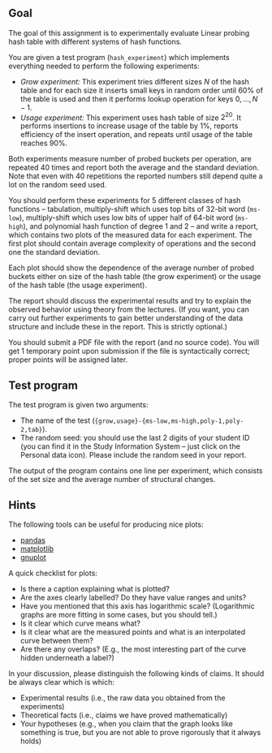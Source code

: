 ## Goal

The goal of this assignment is to experimentally evaluate Linear probing
hash table with different systems of hash functions.

You are given a test program (`hash_experiment`) which implements everything
needed to perform the following experiments:

- _Grow experiment:_ This experiment tries different sizes $N$ of the hash table and for each size
  it inserts small keys in random order until 60% of the table is used
  and then it performs lookup operation for keys $0,\ldots,N-1$.
- _Usage experiment:_ This experiment uses hash table of size $2^{20}$. It performs insertions
  to increase usage of the table by 1%, reports efficiency of the insert operation,
  and repeats until usage of the table reaches 90%.

Both experiments measure number of probed buckets per operation, are repeated 40 times
and report both the average and the standard deviation. Note that even with 40 repetitions
the reported numbers still depend quite a lot on the random seed used.

You should perform these experiments for 5 different classes of hash functions –
tabulation, multiply-shift which uses top bits of 32-bit word (`ms-low`),
multiply-shift which uses low bits of upper half of 64-bit word (`ms-high`),
and polynomial hash function of degree 1 and 2 – and write a report, which contains two
plots of the measured data for each experiment. The first plot should contain average
complexity of operations and the second one the standard deviation.

Each plot should show the dependence of the average number of probed buckets
either on size of the hash table (the grow experiment) or the usage of the hash table
(the usage experiment).

The report should discuss the experimental results and try to explain the observed
behavior using theory from the lectures. (If you want, you can carry out further
experiments to gain better understanding of the data structure and include these
in the report. This is strictly optional.)

You should submit a PDF file with the report (and no source code).
You will get 1 temporary point upon submission if the file is syntactically correct;
proper points will be assigned later.

## Test program

The test program is given two arguments:
- The name of the test (`{grow,usage}-{ms-low,ms-high,poly-1,poly-2,tab}`).
- The random seed: you should use the last 2 digits of your student ID (you can find
  it in the Study Information System – just click on the Personal data icon). Please
  include the random seed in your report.

The output of the program contains one line per experiment, which consists of
the set size and the average number of structural changes.

## Hints

The following tools can be useful for producing nice plots:
- [pandas](https://pandas.pydata.org/)
- [matplotlib](https://matplotlib.org/)
- [gnuplot](http://www.gnuplot.info/)

A quick checklist for plots:
- Is there a caption explaining what is plotted?
- Are the axes clearly labelled? Do they have value ranges and units?
- Have you mentioned that this axis has logarithmic scale? (Logarithmic graphs
  are more fitting in some cases, but you should tell.)
- Is it clear which curve means what?
- Is it clear what are the measured points and what is an interpolated
  curve between them?
- Are there any overlaps? (E.g., the most interesting part of the curve
  hidden underneath a label?)

In your discussion, please distinguish the following kinds of claims.
It should be always clear which is which:
- Experimental results (i.e., the raw data you obtained from the experiments)
- Theoretical facts (i.e., claims we have proved mathematically)
- Your hypotheses (e.g., when you claim that the graph looks like something is true,
  but you are not able to prove rigorously that it always holds)
